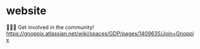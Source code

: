 # website

🧑‍🤝‍🧑 Get involved in the community! https://gnoppix.atlassian.net/wiki/spaces/GDP/pages/1409635/Join+Gnoppix
